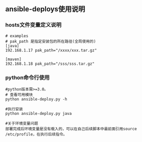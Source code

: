 ## ansible-deploys使用说明

### hosts文件变量定义说明

```
# examples
# pak_path 是指定安装包的所在路径(全局使用的)
[java]
192.168.1.17 pak_path="/xxxx/xxx.tar.gz"

[maven]
192.168.1.18 pak_path="/sss/sss.tar.gz"
```



### python命令行使用

```
#python版本需>=3.0。
# 查看可用模块
python ansible-deploy.py -h

#执行安装
python ansible-deploy.py java

#关于环境变量问题
部署完成后环境变量是没有载入的，可以在自己后续脚本中最前面引用source /etc/profile，在执行后续指令。
```
